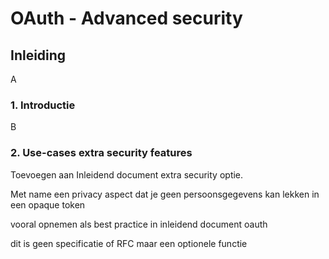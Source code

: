 # OAuth - Advanced security

## Inleiding
A

### 1. Introductie

B

### 2. Use-cases extra security features



Toevoegen aan Inleidend document extra security optie.

Met name een privacy aspect dat je geen persoonsgegevens kan lekken in een opaque token

vooral opnemen als best practice in inleidend document oauth

dit is geen specificatie of RFC maar een optionele functie